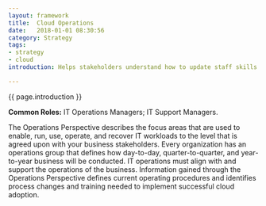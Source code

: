 ```yaml
---
layout: framework
title:  Cloud Operations
date:   2018-01-01 08:30:56
category: Strategy
tags:
- strategy
- cloud
introduction: Helps stakeholders understand how to update staff skills and organizational processes necessary to ensure system health and reliability through the move to the cloud, and as an agile, ongoing, cloud computing best practice.

---
```

{{ page.introduction }} 

**Common Roles:** IT Operations Managers; IT Support Managers.

The Operations Perspective describes the focus areas that are used to enable,
run, use, operate, and recover IT workloads to the level that is agreed upon with
your business stakeholders. Every organization has an operations group that
defines how day-to-day, quarter-to-quarter, and year-to-year business will be
conducted. IT operations must align with and support the operations of the
business.
Information gained through the Operations Perspective defines current
operating procedures and identifies process changes and training needed to
implement successful cloud adoption.